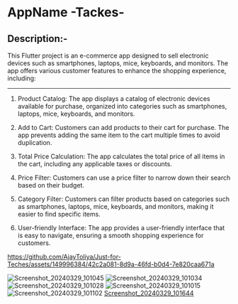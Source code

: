 
# AppName -Tackes-

## Description:-

This Flutter project is an e-commerce app designed to sell electronic devices such as smartphones, laptops, mice, keyboards, and monitors. The app offers various customer features to enhance the shopping experience, including:
___
1. Product Catalog: The app displays a catalog of electronic devices available for purchase, organized into categories such as smartphones, laptops, mice, keyboards, and monitors.

1. Add to Cart: Customers can add products to their cart for purchase. The app prevents adding the same item to the cart multiple times to avoid duplication.

1. Total Price Calculation: The app calculates the total price of all items in the cart, including any applicable taxes or discounts.

1. Price Filter: Customers can use a price filter to narrow down their search based on their budget.

1. Category Filter: Customers can filter products based on categories such as smartphones, laptops, mice, keyboards, and monitors, making it easier to find specific items.

1. User-friendly Interface: The app provides a user-friendly interface that is easy to navigate, ensuring a smooth shopping experience for customers.
  

https://github.com/AjayToliya/Just-for-Teches/assets/149996384/42c2a081-8d9a-46fd-b0d4-7e820caa671a


![Screenshot_20240329_101045](https://github.com/AjayToliya/Just-for-Teches/assets/149996384/d8df7b8c-f249-4ec8-80a4-a105b9df7610)
![Screenshot_20240329_101034](https://github.com/AjayToliya/Just-for-Teches/assets/149996384/3d7b6843-c2d0-4318-94fe-293221dadf6e)
![Screenshot_20240329_101028](https://github.com/AjayToliya/Just-for-Teches/assets/149996384/27717e20-d98d-417b-b8c5-50d41c865625)
![Screenshot_20240329_101015](https://github.com/AjayToliya/Just-for-Teches/assets/149996384/0812d2e4-cb2b-45fa-a434-3d5b1ee3cd66)
![Screenshot_20240329_101102](https://github.com/AjayToliya/Just-for-Tec!hes/assets/149996384/ee4f64a6-686f-47e1-b2d4-4295dad22d14)
[Screenshot_20240329_101644](https://github.com/AjayToliya/Just-for-Teches/assets/149996384/a61fca29-00f9-4efa-ad99-3c0039dc6e45)


